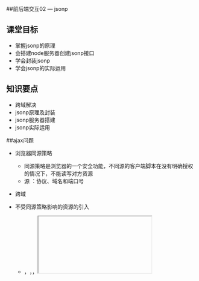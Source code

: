 ##前后端交互02  — jsonp



## 课堂目标

- 掌握jsonp的原理
- 会搭建node服务器创建jsonp接口
- 学会封装jsonp
- 学会jsonp的实际运用

## 知识要点

- 跨域解决
- jsonp原理及封装
- jsonp服务器搭建
- jsonp实际运用

##ajax问题

- 浏览器同源策略

  - 同源策略是浏览器的一个安全功能，不同源的客户端脚本在没有明确授权的情况下，不能读写对方资源
  - 源  ：协议、域名和端口号

- 跨域

- 不受同源策略影响的资源的引入

  - <script src="..."></script>，<img>，<link>，<iframe>

## jsonp

JSONP*(JSON with Padding)解决跨域问题；可以让网页从别的域名（网站）那获取资料，即跨域读取数据。

- jsonp原理



- 通过script来实现跨域；



- 服务端实现

  

- 请求百度接口

  ```js
  https://sp0.baidu.com/5a1Fazu8AA54nxGko9WTAnF6hhy/su?wd=hello&cb=succFn
  ```


​	

##jsonp封装





## 蘑菇街案例实现

- 实现动态数据的获取及渲染

  ```js
  https://list.mogu.com/search?callback=jQuery2110599693622515429_1558943916971&_version=8193&ratio=3%3A4&cKey=15&page=1&sort=pop&ad=0&fcid=52014&action=food
  ```

  

- 实现滚动底部数据的重新获取及更新



-  jsonp问题

  ​	1.只能是get请求

  ​	2.安全性问题

## 总结

- jsonp原理
- jsonp封装
- 会搭建node服务器创建jsonp接口
- jsonp实际运用